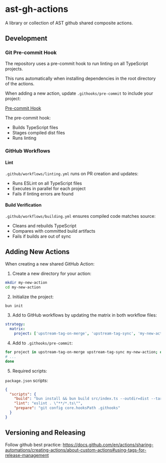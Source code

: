 # ast-gh-actions

A library or collection of AST github shared composite actions.

## Development

### Git Pre-commit Hook

The repository uses a pre-commit hook to run linting on all TypeScript projects.

This runs automatically when installing dependencies in the root directory of the actions.

When adding a new action, update `.githooks/pre-commit` to include your project:

[Pre-commit Hook](.githooks/pre-commit)

The pre-commit hook:

- Builds TypeScript files
- Stages compiled dist files
- Runs linting

### GitHub Workflows

#### Lint

`.github/workflows/linting.yml` runs on PR creation and updates:

- Runs ESLint on all TypeScript files
- Executes in parallel for each project
- Fails if linting errors are found

#### Build Verification

`.github/workflows/building.yml` ensures compiled code matches source:

- Cleans and rebuilds TypeScript
- Compares with committed build artifacts
- Fails if builds are out of sync

## Adding New Actions

When creating a new shared GitHub Action:

1. Create a new directory for your action:

```bash
mkdir my-new-action
cd my-new-action
```

2. Initialize the project:

```bash
bun init
```

3. Add to GitHub workflows by updating the matrix in both workflow files:

```yaml
strategy:
  matrix:
    project: ['upstream-tag-on-merge', 'upstream-tag-sync', 'my-new-action']
```

4. Add to `.githooks/pre-commit`:
```sh
for project in upstream-tag-on-merge upstream-tag-sync my-new-action; do
# ...
done
```

5. Required scripts:

`package.json` scripts:

```json
{
  "scripts": {
    "build": "bun install && bun build src/index.ts --outdir=dist --target=node --entry-naming '[name].mjs'",
    "lint": "eslint . \"**/*.ts\"",
    "prepare": "git config core.hooksPath .githooks"
  }
}
```

## Versioning and Releasing

Follow github best practice:
<https://docs.github.com/en/actions/sharing-automations/creating-actions/about-custom-actions#using-tags-for-release-management>
